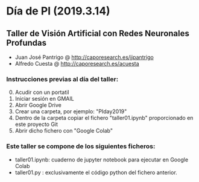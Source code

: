 # Día de PI (2019.3.14)
## Taller de Visión Artificial con Redes Neuronales Profundas
*   Juan José Pantrigo @ http://caporesearch.es/jjpantrigo 
*   Alfredo Cuesta     @ http://caporesearch.es/acuesta

### Instrucciones previas al día del taller:

0. Acudir con un portatil
1. Iniciar sesión en GMAIL
2. Abrir Google Drive
3. Crear una carpeta, por ejemplo: "PIday2019"
4. Dentro de la carpeta copiar el fichero "taller01.ipynb" proporcionado en este proyecto Git
5. Abrir dicho fichero con "Google Colab"


### Este taller se compone de los siguientes ficheros:
*   taller01.ipynb: cuaderno de jupyter notebook para ejecutar en Google Colab
*   taller01.py   : exclusivamente el código python del fichero anterior.
